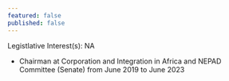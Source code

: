 ```yaml
---
featured: false
published: false
---
```

Legistlative Interest(s): NA

* Chairman at Corporation and Integration in Africa and NEPAD Committee (Senate) from June 2019 to June 2023